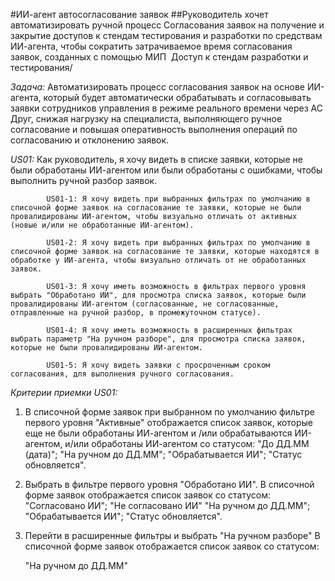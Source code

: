#ИИ-агент автосогласование заявок
##Руководитель хочет автоматизировать ручной процесс Согласования заявок на получение и закрытие доступов к стендам тестирования и разработки по средствам ИИ-агента, чтобы сократить затрачиваемое время согласования заявок, созданных с помощью МИП  Доступ к стендам разработки и тестирования/

*Задача:* Автоматизировать процесс согласования заявок на основе ИИ-агента, который будет автоматически обрабатывать и согласовывать заявки сотрудников управления в режиме реального времени через АС Друг, снижая нагрузку на специалиста, выполняющего ручное согласование и повышая оперативность выполнения операций по согласованию и отклонению заявок.


*US01:* Как руководитель, я хочу видеть в списке заявки, которые не были обработаны ИИ-агентом или были обработаны с ошибками, чтобы выполнить ручной разбор заявок.

            US01-1: Я хочу видеть при выбранных фильтрах по умолчанию в списочной форме заявок на согласование те заявки, которые не были провалидированы ИИ-агентом, чтобы визуально отличать от активных (новые и/или не обработанные ИИ-агентом).

            US01-2: Я хочу видеть при выбранных фильтрах по умолчанию в списочной форме заявок на согласование те заявки, которые находятся в обработке у ИИ-агента, чтобы визуально отличать от не обработанных заявок.

            US01-3: Я хочу иметь возможность в фильтрах первого уровня выбрать "Обработано ИИ", для просмотра списка заявок, которые были провалидированы ИИ-агентом (согласованные, не согласованные, отправленные на ручной разбор, в промежуточном статусе).

            US01-4: Я хочу иметь возможность в расширенных фильтрах выбрать параметр "На ручном разборе", для просмотра списка заявок, которые не были провалидированы ИИ-агентом. 

            US01-5: Я хочу видеть заявки с просроченным сроком согласования, для выполнения ручного согласования.

*Критерии приемки US01:*

1. В списочной форме заявок при выбранном по умолчанию фильтре первого уровня "Активные" отображается список заявок, которые еще не были обработаны ИИ-агентом и /или обрабатываются ИИ-агентом, и/или обработаны ИИ-агентом со статусом:
   "До ДД.ММ (дата)";
   "На ручном до ДД.ММ";
   "Обрабатывается ИИ";
   "Статус обновляется".
2. Выбрать в фильтре первого уровня "Обработано ИИ".
   В списочной форме заявок отображается список заявок со статусом:
   "Согласовано ИИ";
   "Не согласовано ИИ"
   "На ручном до ДД.ММ";
   "Обрабатывается ИИ";
   "Статус обновляется".
3. Перейти в расширенные фильтры и выбрать  "На ручном разборе"
   В списочной форме заявок отображается список заявок со статусом:

   "На ручном до ДД.ММ"
